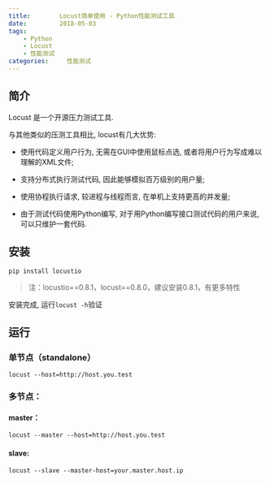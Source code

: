 ```yaml
---
title:        Locust简单使用 - Python性能测试工具
date:         2018-05-03
tags:
    - Python
    - Locust
    - 性能测试
categories:     性能测试
---
```


## 简介

Locust 是一个开源压力测试工具.

与其他类似的压测工具相比, locust有几大优势: 

- 使用代码定义用户行为, 无需在GUI中使用鼠标点选, 或者将用户行为写成难以理解的XML文件;

- 支持分布式执行测试代码, 因此能够模拟百万级别的用户量;

- 使用协程执行请求, 较进程与线程而言, 在单机上支持更高的并发量;

- 由于测试代码使用Python编写, 对于用Python编写接口测试代码的用户来说,可以只维护一套代码.

<!--more-->

## 安装

```
pip install locustio
```

> 注：locustio==0.8.1，locust==0.8.0，建议安装0.8.1，有更多特性

安装完成, 运行`locust -h`验证

## 运行

### 单节点（standalone）

```
locust --host=http://host.you.test
```

### 多节点：

#### master：

```
locust --master --host=http://host.you.test
```

#### slave:

```
locust --slave --master-host=your.master.host.ip
```
